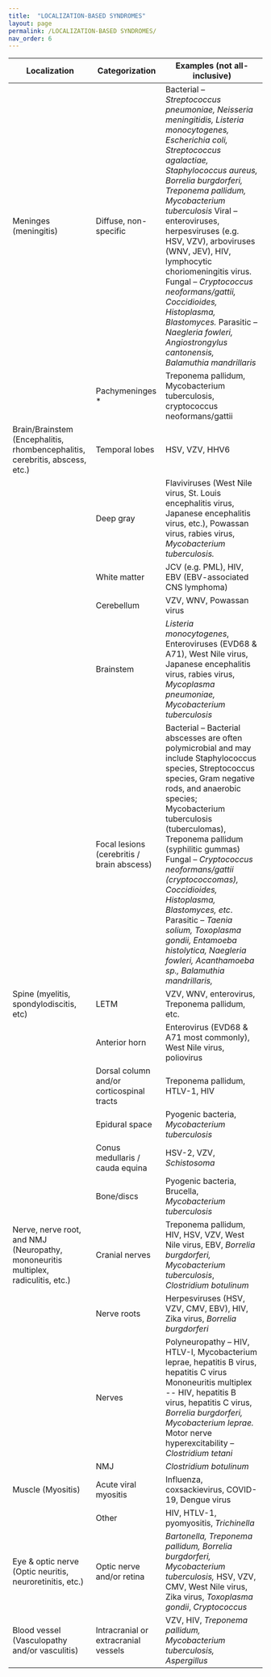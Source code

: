 ```yaml
---
title:  "LOCALIZATION-BASED SYNDROMES"
layout: page
permalink: /LOCALIZATION-BASED SYNDROMES/
nav_order: 6
---
```


| Localization | Categorization | Examples (not all-inclusive) |
| ----- | ----- | ----- |
| Meninges   (meningitis) | Diffuse, non-specific | Bacterial – *Streptococcus pneumoniae, Neisseria meningitidis, Listeria monocytogenes, Escherichia coli, Streptococcus agalactiae, Staphylococcus aureus, Borrelia burgdorferi, Treponema pallidum, Mycobacterium tuberculosis*   Viral – enteroviruses, herpesviruses (e.g. HSV, VZV), arboviruses (WNV, JEV), HIV, lymphocytic choriomeningitis virus.   Fungal – *Cryptococcus neoformans/gattii, Coccidioides, Histoplasma, Blastomyces.*   Parasitic – *Naegleria fowleri, Angiostrongylus cantonensis, Balamuthia mandrillaris*   |
|  | Pachymeninges \* | Treponema pallidum, Mycobacterium tuberculosis, cryptococcus neoformans/gattii   |
| Brain/Brainstem   (Encephalitis, rhombencephalitis, cerebritis, abscess, etc.) | Temporal lobes | HSV, VZV, HHV6   |
|  | Deep gray | Flaviviruses (West Nile virus, St. Louis encephalitis virus, Japanese encephalitis virus, etc.), Powassan virus, rabies virus, *Mycobacterium tuberculosis.*   |
|  | White matter | JCV (e.g. PML), HIV, EBV (EBV-associated CNS lymphoma)   |
|  | Cerebellum | VZV, WNV, Powassan virus   |
|  | Brainstem | *Listeria monocytogenes*, Enteroviruses (EVD68 & A71), West Nile virus, Japanese encephalitis virus, rabies virus, *Mycoplasma pneumoniae, Mycobacterium tuberculosis* |
|  | Focal lesions (cerebritis / brain abscess) | Bacterial – Bacterial abscesses are often polymicrobial and may include Staphylococcus species, Streptococcus species, Gram negative rods, and anaerobic species; Mycobacterium tuberculosis (tuberculomas), Treponema pallidum (syphilitic gummas)   Fungal – *Cryptococcus neoformans/gattii (cryptococcomas), Coccidioides, Histoplasma, Blastomyces, etc*.   Parasitic – *Taenia solium, Toxoplasma gondii, Entamoeba histolytica, Naegleria fowleri, Acanthamoeba sp., Balamuthia mandrillaris,*   |
| Spine   (myelitis, spondylodiscitis, etc)   | LETM | VZV, WNV, enterovirus, Treponema pallidum, etc. |
|  | Anterior horn | Enterovirus (EVD68 & A71 most commonly), West Nile virus, poliovirus |
|  | Dorsal column and/or corticospinal tracts | Treponema pallidum, HTLV-1, HIV |
|  | Epidural space | Pyogenic bacteria, *Mycobacterium tuberculosis* |
|  | Conus medullaris / cauda equina | HSV-2, VZV, *Schistosoma* |
|  | Bone/discs | Pyogenic bacteria, Brucella, *Mycobacterium tuberculosis* |
| Nerve, nerve root, and NMJ   (Neuropathy, mononeuritis multiplex, radiculitis, etc.) | Cranial nerves | Treponema pallidum, HIV, HSV, VZV, West Nile virus, EBV, *Borrelia burgdorferi, Mycobacterium tuberculosis*, *Clostridium botulinum* |
|  | Nerve roots | Herpesviruses (HSV, VZV, CMV, EBV), HIV, Zika virus, *Borrelia burgdorferi*   |
|  | Nerves | Polyneuropathy – HIV, HTLV-I, Mycobacterium leprae, hepatitis B virus, hepatitis C virus   Mononeuritis multiplex \-- HIV, hepatitis B virus, hepatitis C virus, *Borrelia burgdorferi, Mycobacterium leprae.*   Motor nerve hyperexcitability – *Clostridium tetani*   |
|  | NMJ | *Clostridium botulinum*   |
| Muscle   (Myositis) | Acute viral myositis | Influenza, coxsackievirus, COVID-19, Dengue virus |
|  | Other | HIV, HTLV-1, pyomyositis, *Trichinella* |
|   Eye & optic nerve   (Optic neuritis, neuroretinitis, etc.) | Optic nerve and/or retina | *Bartonella, Treponema pallidum, Borrelia burgdorferi, Mycobacterium tuberculosis,* HSV, VZV, CMV, West Nile virus, Zika virus, *Toxoplasma gondii*, *Cryptococcus*   |
| Blood vessel   (Vasculopathy and/or vasculitis) | Intracranial or extracranial vessels | VZV, HIV, *Treponema pallidum, Mycobacterium tuberculosis, Aspergillus* |

